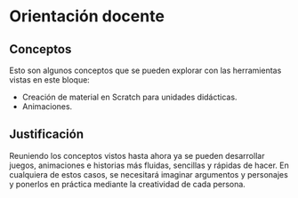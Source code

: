 # Orientación docente

## Conceptos
Esto son algunos conceptos que se pueden explorar con las herramientas vistas en este bloque:
* Creación de material en Scratch para unidades didácticas.
* Animaciones.

## Justificación
Reuniendo los conceptos vistos hasta ahora ya se pueden desarrollar juegos, animaciones e historias más fluidas, sencillas y rápidas de hacer. En cualquiera de estos casos, se necesitará imaginar argumentos y personajes y ponerlos en práctica mediante la creatividad de cada persona.